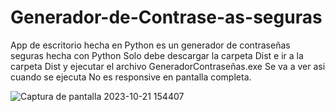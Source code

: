 # Generador-de-Contrase-as-seguras
App de escritorio hecha en Python es un generador de contraseñas seguras hecha con Python
Solo debe descargar la carpeta Dist e ir a la carpeta Dist y ejecutar el archivo GeneradorContraseñas.exe
Se va a ver asi cuando se ejecuta No es responsive en pantalla completa.



 ![Captura de pantalla 2023-10-21 154407](https://github.com/Angelolemes/Generador-de-Contrase-as-seguras/assets/110471978/9184cf28-1216-4892-84e9-277c48525dff)
